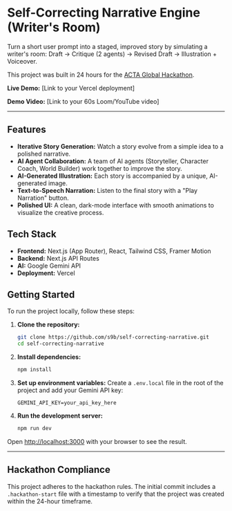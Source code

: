 # Self-Correcting Narrative Engine (Writer's Room)

Turn a short user prompt into a staged, improved story by simulating a writer's room: Draft → Critique (2 agents) → Revised Draft → Illustration + Voiceover.

This project was built in 24 hours for the [ACTA Global Hackathon](https://www.acta.so/hackathon).

**Live Demo:** [Link to your Vercel deployment]

**Demo Video:** [Link to your 60s Loom/YouTube video]

---

## Features

*   **Iterative Story Generation:** Watch a story evolve from a simple idea to a polished narrative.
*   **AI Agent Collaboration:** A team of AI agents (Storyteller, Character Coach, World Builder) work together to improve the story.
*   **AI-Generated Illustration:** Each story is accompanied by a unique, AI-generated image.
*   **Text-to-Speech Narration:** Listen to the final story with a "Play Narration" button.
*   **Polished UI:** A clean, dark-mode interface with smooth animations to visualize the creative process.

## Tech Stack

*   **Frontend:** Next.js (App Router), React, Tailwind CSS, Framer Motion
*   **Backend:** Next.js API Routes
*   **AI:** Google Gemini API
*   **Deployment:** Vercel

## Getting Started

To run the project locally, follow these steps:

1.  **Clone the repository:**
    ```bash
    git clone https://github.com/s9b/self-correcting-narrative.git
    cd self-correcting-narrative
    ```

2.  **Install dependencies:**
    ```bash
    npm install
    ```

3.  **Set up environment variables:**
    Create a `.env.local` file in the root of the project and add your Gemini API key:
    ```
    GEMINI_API_KEY=your_api_key_here
    ```

4.  **Run the development server:**
    ```bash
    npm run dev
    ```

Open [http://localhost:3000](http://localhost:3000) with your browser to see the result.

---

## Hackathon Compliance

This project adheres to the hackathon rules. The initial commit includes a `.hackathon-start` file with a timestamp to verify that the project was created within the 24-hour timeframe.